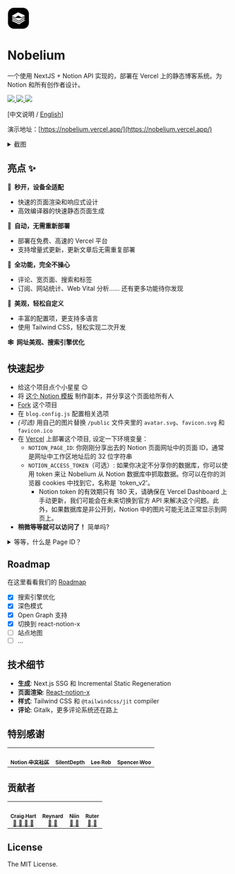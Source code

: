 <img src="Nobelium-Logo.svg" width="50" height="50">

# Nobelium

一个使用 NextJS + Notion API 实现的，部署在 Vercel 上的静态博客系统。为 Notion 和所有创作者设计。

<p>
  <a aria-label="GitHub commit activity" href="https://github.com/craigary/nobelium/commits/main" title="GitHub commit activity">
    <img src="https://img.shields.io/github/commit-activity/m/craigary/nobelium?style=for-the-badge">
  </a>
  <a aria-label="GitHub contributors" href="https://github.com/craigary/nobelium/graphs/contributors" title="GitHub contributors">
    <img src="https://img.shields.io/github/contributors/craigary/nobelium?color=orange&style=for-the-badge">
  </a>
  <a aria-label="Build status" href="#" title="Build status">
    <img src="https://img.shields.io/github/deployments/craigary/nobelium/Preview?logo=Vercel&style=for-the-badge">
  </a>
</p>

[中文说明 / [English](README.md)]

演示地址：[https://nobelium.vercel.app/](https://nobelium.vercel.app/)

<details><summary>截图</summary>
<img src="https://github.com/craigary/nobelium/blob/main/desktop.png?raw=true">
</details>

## 亮点 ✨

**🚀 &nbsp;秒开，设备全适配**

- 快速的页面渲染和响应式设计
- 高效编译器的快速静态页面生成

**🤖 &nbsp;自动，无需重新部署**

- 部署在免费、高速的 Vercel 平台
- 支持增量式更新，更新文章后无需重复部署

**🚙 &nbsp;全功能，完全不操心**

- 评论、宽页面、搜索和标签
- 订阅、网站统计、Web Vital 分析…… 还有更多功能待你发现

**🎨 &nbsp;美观，轻松自定义**

- 丰富的配置项，更支持多语言
- 使用 Tailwind CSS，轻松实现二次开发

**🕸 &nbsp;网址美观、搜索引擎优化**

## 快速起步

- 给这个项目点个小星星 😉
- 将 [这个 Notion 模板](https://www.notion.so/68be9021bca34b8e89f0246f27e608df) 制作副本，并分享这个页面给所有人
- [Fork](https://github.com/craigary/nobelium/fork) 这个项目
- 在 `blog.config.js` 配置相关选项
- _(可选)_ 用自己的图片替换 `/public` 文件夹里的 `avatar.svg`、`favicon.svg` 和 `favicon.ico`
- 在 [Vercel](https://vercel.com) 上部署这个项目, 设定一下环境变量：
  - `NOTION_PAGE_ID`: 你刚刚分享出去的 Notion 页面网址中的页面 ID，通常是网址中工作区地址后的 32 位字符串
  - `NOTION_ACCESS_TOKEN`（可选）: 如果你决定不分享你的数据库，你可以使用 token 来让 Nobelium 从 Notion 数据库中抓取数据。你可以在你的浏览器 cookies 中找到它，名称是 `token_v2'。
    - Notion token 的有效期只有 180 天，请确保在 Vercel Dashboard 上手动更新，我们可能会在未来切换到官方 API 来解决这个问题。此外，如果数据库是非公开到，Notion 中的图片可能无法正常显示到网页上。
- **稍微等等就可以访问了！** 简单吗?

<details><summary>等等，什么是 Page ID？</summary>
  <img src="https://github.com/craigary/nobelium/blob/main/pageid.png?raw=true">
</details>

## Roadmap

在这里看看我们的 [Roadmap](https://www.notion.so/craigary/Public-Roadmap-3cfc4d0f0ca642ef8f652673c37add22)

- [x] 搜索引擎优化
- [x] 深色模式
- [x] Open Graph 支持
- [x] 切换到 react-notion-x
- [ ] 站点地图
- [ ] ...

## 技术细节

- **生成**: Next.js SSG 和 Incremental Static Regeneration
- **页面渲染**: [React-notion-x](https://github.com/NotionX/react-notion-x)
- **样式**: Tailwind CSS 和 `@tailwindcss/jit` compiler
- **评论**: Gitalk，更多评论系统还在路上

## 特别感谢

<table>
<tr align="left">
    <td align="center"><a href="https://notion.so/cnotion"><img src="https://www.notion.so/image/https%3A%2F%2Fs3-us-west-2.amazonaws.com%2Fsecure.notion-static.com%2F815be1aa-a8bf-46d0-887e-a1c9d18d8ae9%2Fnotion-logo-no-background.png?table=block&id=e1826899-1cd1-4de8-9b1c-ad0de60baa91&width=250&userId=1f77c970-e682-4c02-b9e8-4164924f04ab&cache=v2" width="80px;" alt=""/><br /><sub><b>Notion 中文社区</b></sub></a></td>
    <td align="center"><a href="https://twitter.com/SilentDepthCN"><img src="https://avatars.githubusercontent.com/u/7194254?s=460&u=d8c805acedf5c49ab8e1bfde58b16d7b7fe2b1bb&v=4" width="80px;" alt=""/><br /><sub><b>SilentDepth</b></sub></a></td>
    <td align="center"><a href="https://leerob.io"><img src="https://avatars.githubusercontent.com/u/9113740?s=460&u=6b5c9843f6d345ee178d1171dd3025610312af35&v=4" width="80px;" alt=""/><br /><sub><b>Lee Rob</b></sub></a></td>
    <td align="center"><a href="https://spencerwoo.com"><img src="https://avatars.githubusercontent.com/u/32114380?s=460&u=81d1f9754f354c63ece17a83196be14b51ee1056&v=4" width="80px;" alt=""/><br /><sub><b>Spencer Woo</b></sub></a></td>
  </tr>
</table>

## 贡献者

<table>
<tr align="left">
    <td align="center"><a href="https://github.com/craigary"><img src="https://avatars.githubusercontent.com/u/10571717?s=64&v=4" width="80px;" alt=""/><br /><sub><b>Craig Hart</b></sub></a><br /><a href="https://github.com/craigary/nobelium/commits?author=craigary" title="Owner">🎫 🔧 🎨 🐛</a></td>
    <td align="center"><a href="https://github.com/reycn"><img src="https://avatars.githubusercontent.com/u/11225092?s=64&v=4" width="80px;" alt=""/><br /><sub><b>Reynard</b></sub></a><br /><a href="https://github.com/craigary/nobelium/commits?author=reycn" title="Owner"> 🎨 🐛</a></td>
    <td align="center"><a href="https://github.com/Niinjoy"><img src="https://avatars.githubusercontent.com/u/39721307?s=64&v=4" width="80px;" alt=""/><br /><sub><b>Niin</b></sub></a><br /><a href="https://github.com/craigary/nobelium/commits?author=Niinjoy" title="Owner">🔧 🐛</a></td>
    <td align="center"><a href="https://github.com/ruter"><img src="https://avatars.githubusercontent.com/u/8568876?s=64&v=4" width="80px;" alt=""/><br /><sub><b>Ruter</b></sub></a><br /><a href="https://github.com/craigary/nobelium/commits?author=ruter" title="Owner">🔧 🐛</a></td>
  </tr>
</table>

## License

The MIT License.
